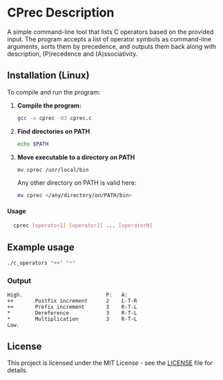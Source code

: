 # CPrec Description
A simple command-line tool that lists C operators based on the provided input. The program accepts a list of operator symbols as command-line arguments, sorts them by precedence, and outputs them back along with description, \(P\)recedence and \(A\)ssociativity. 

## Installation (Linux)

To compile and run the program:

1. **Compile the program:**

    ```sh
    gcc -o cprec -O3 cprec.c
    ```

2. **Find directories on PATH**

    ```sh
    echo $PATH
    ```

3. **Move executable to a directory on PATH**
    ```sh
    mv cprec /usr/local/bin

    ```
    Any other directory on PATH is valid here:

    ```sh
    mv cprec </any/directory/on/PATH/bin>
    ```

#### Usage
```sh
  cprec [operator1] [operator2] ... [operatorN]
```

## Example usage

```sh
./c_operators "++" "*" 
```

### Output

```
High.                           P:   A:
++       Postfix increment      2    L-T-R
++       Prefix increment       3    R-T-L
*        Dereference            3    R-T-L
*        Multiplication         3    R-T-L
Low.
```

## License

This project is licensed under the MIT License - see the [LICENSE](LICENSE) file for details.


